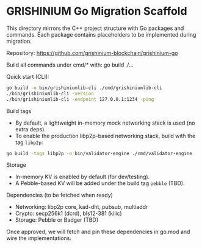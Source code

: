# GRISHINIUM Go Migration Scaffold

This directory mirrors the C++ project structure with Go packages and commands.
Each package contains placeholders to be implemented during migration.

Repository: https://github.com/grishinium-blockchain/grishinium-go

Build all commands under cmd/* with:
  go build ./...

Quick start (CLI):

```bash
go build -o bin/grishiniumlib-cli ./cmd/grishiniumlib-cli
./bin/grishiniumlib-cli -version
./bin/grishiniumlib-cli -endpoint 127.0.0.1:1234 -ping
```

Build tags

- By default, a lightweight in-memory mock networking stack is used (no extra deps).
- To enable the production libp2p-based networking stack, build with the tag `libp2p`:

```bash
go build -tags libp2p -o bin/validator-engine ./cmd/validator-engine
```

Storage

- In-memory KV is enabled by default (for dev/testing).
- A Pebble-based KV will be added under the build tag `pebble` (TBD).

Dependencies (to be fetched when ready)

- Networking: libp2p core, kad-dht, pubsub, multiaddr
- Crypto: secp256k1 (dcrd), bls12-381 (kilic)
- Storage: Pebble or Badger (TBD)

Once approved, we will fetch and pin these dependencies in go.mod and wire the implementations.
